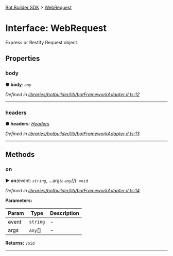[Bot Builder SDK](../README.md) > [WebRequest](../interfaces/botbuilder.webrequest.md)



# Interface: WebRequest


Express or Restify Request object.


## Properties
<a id="body"></a>

###  body

**●  body**:  *`any`* 

*Defined in [libraries/botbuilder/lib/botFrameworkAdapter.d.ts:12](https://github.com/Microsoft/botbuilder-js/blob/6d42c4e/libraries/botbuilder/lib/botFrameworkAdapter.d.ts#L12)*





___

<a id="headers"></a>

###  headers

**●  headers**:  *[Headers](botbuilder.headers.md)* 

*Defined in [libraries/botbuilder/lib/botFrameworkAdapter.d.ts:13](https://github.com/Microsoft/botbuilder-js/blob/6d42c4e/libraries/botbuilder/lib/botFrameworkAdapter.d.ts#L13)*





___


## Methods
<a id="on"></a>

###  on

► **on**(event: *`string`*, ...args: *`any`[]*): `void`



*Defined in [libraries/botbuilder/lib/botFrameworkAdapter.d.ts:14](https://github.com/Microsoft/botbuilder-js/blob/6d42c4e/libraries/botbuilder/lib/botFrameworkAdapter.d.ts#L14)*



**Parameters:**

| Param | Type | Description |
| ------ | ------ | ------ |
| event | `string`   |  - |
| args | `any`[]   |  - |





**Returns:** `void`





___


